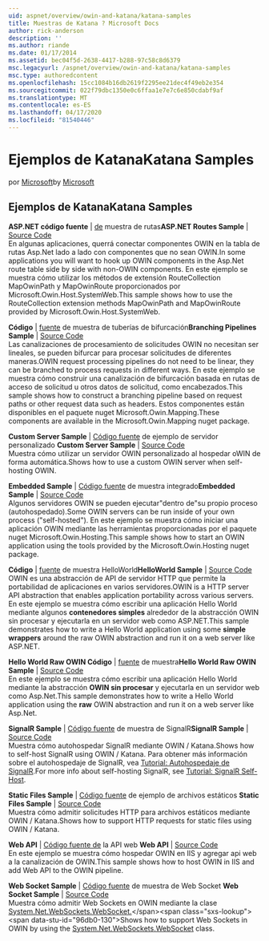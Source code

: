 ```yaml
---
uid: aspnet/overview/owin-and-katana/katana-samples
title: Muestras de Katana ? Microsoft Docs
author: rick-anderson
description: ''
ms.author: riande
ms.date: 01/17/2014
ms.assetid: bec04f5d-2638-4417-b288-97c58c8d6379
msc.legacyurl: /aspnet/overview/owin-and-katana/katana-samples
msc.type: authoredcontent
ms.openlocfilehash: 15cc1084b16db2619f2295ee21dec4f49eb2e354
ms.sourcegitcommit: 022f79dbc1350e0c6ffaa1e7e7c6e850cdabf9af
ms.translationtype: MT
ms.contentlocale: es-ES
ms.lasthandoff: 04/17/2020
ms.locfileid: "81540446"
---
```

# <a name="katana-samples"></a><span data-ttu-id="96db0-102">Ejemplos de Katana</span><span class="sxs-lookup"><span data-stu-id="96db0-102">Katana Samples</span></span>

<span data-ttu-id="96db0-103">por [Microsoft](https://github.com/microsoft)</span><span class="sxs-lookup"><span data-stu-id="96db0-103">by [Microsoft](https://github.com/microsoft)</span></span>

## <a name="katana-samples"></a><span data-ttu-id="96db0-104">Ejemplos de Katana</span><span class="sxs-lookup"><span data-stu-id="96db0-104">Katana Samples</span></span>

<span data-ttu-id="96db0-105">**ASP.NET código fuente** | [de](https://github.com/aspnet/samples/tree/master/samples/aspnet/Katana/AspNetRoutes) muestra de rutas</span><span class="sxs-lookup"><span data-stu-id="96db0-105">**ASP.NET Routes Sample** | [Source Code](https://github.com/aspnet/samples/tree/master/samples/aspnet/Katana/AspNetRoutes)</span></span>  
<span data-ttu-id="96db0-106">En algunas aplicaciones, querrá conectar componentes OWIN en la tabla de rutas Asp.Net lado a lado con componentes que no sean OWIN.</span><span class="sxs-lookup"><span data-stu-id="96db0-106">In some applications you will want to hook up OWIN components in the Asp.Net route table side by side with non-OWIN components.</span></span> <span data-ttu-id="96db0-107">En este ejemplo se muestra cómo utilizar los métodos de extensión RouteCollection MapOwinPath y MapOwinRoute proporcionados por Microsoft.Owin.Host.SystemWeb.</span><span class="sxs-lookup"><span data-stu-id="96db0-107">This sample shows how to use the RouteCollection extension methods MapOwinPath and MapOwinRoute provided by Microsoft.Owin.Host.SystemWeb.</span></span>

<span data-ttu-id="96db0-108">**Código** | [fuente](https://github.com/aspnet/samples/tree/master/samples/aspnet/Katana/BranchingPipelines) de muestra de tuberías de bifurcación</span><span class="sxs-lookup"><span data-stu-id="96db0-108">**Branching Pipelines Sample** | [Source Code](https://github.com/aspnet/samples/tree/master/samples/aspnet/Katana/BranchingPipelines)</span></span>  
<span data-ttu-id="96db0-109">Las canalizaciones de procesamiento de solicitudes OWIN no necesitan ser lineales, se pueden bifurcar para procesar solicitudes de diferentes maneras.</span><span class="sxs-lookup"><span data-stu-id="96db0-109">OWIN request processing pipelines do not need to be linear, they can be branched to process requests in different ways.</span></span> <span data-ttu-id="96db0-110">En este ejemplo se muestra cómo construir una canalización de bifurcación basada en rutas de acceso de solicitud u otros datos de solicitud, como encabezados.</span><span class="sxs-lookup"><span data-stu-id="96db0-110">This sample shows how to construct a branching pipeline based on request paths or other request data such as headers.</span></span> <span data-ttu-id="96db0-111">Estos componentes están disponibles en el paquete nuget Microsoft.Owin.Mapping.</span><span class="sxs-lookup"><span data-stu-id="96db0-111">These components are available in the Microsoft.Owin.Mapping nuget package.</span></span>

<span data-ttu-id="96db0-112">**Custom Server Sample** | [Código fuente](https://github.com/aspnet/samples/tree/master/samples/aspnet/Katana/CustomServer) de ejemplo de servidor personalizado </span><span class="sxs-lookup"><span data-stu-id="96db0-112">**Custom Server Sample** | [Source Code](https://github.com/aspnet/samples/tree/master/samples/aspnet/Katana/CustomServer) </span></span>  
<span data-ttu-id="96db0-113">Muestra cómo utilizar un servidor OWIN personalizado al hospedar oWIN de forma automática.</span><span class="sxs-lookup"><span data-stu-id="96db0-113">Shows how to use a custom OWIN server when self-hosting OWIN.</span></span>

<span data-ttu-id="96db0-114">**Embedded Sample** | [Código fuente](https://github.com/aspnet/samples/tree/master/samples/aspnet/Katana/Embedded) de muestra integrado</span><span class="sxs-lookup"><span data-stu-id="96db0-114">**Embedded Sample** | [Source Code](https://github.com/aspnet/samples/tree/master/samples/aspnet/Katana/Embedded)</span></span>  
<span data-ttu-id="96db0-115">Algunos servidores OWIN se pueden ejecutar&quot;dentro de&quot;su propio proceso (autohospedado).</span><span class="sxs-lookup"><span data-stu-id="96db0-115">Some OWIN servers can be run inside of your own process (&quot;self-hosted&quot;).</span></span> <span data-ttu-id="96db0-116">En este ejemplo se muestra cómo iniciar una aplicación OWIN mediante las herramientas proporcionadas por el paquete nuget Microsoft.Owin.Hosting.</span><span class="sxs-lookup"><span data-stu-id="96db0-116">This sample shows how to start an OWIN application using the tools provided by the Microsoft.Owin.Hosting nuget package.</span></span>

<span data-ttu-id="96db0-117">**Código** | [fuente](https://github.com/aspnet/samples/tree/master/samples/aspnet/Katana/HelloWorld) de muestra HelloWorld</span><span class="sxs-lookup"><span data-stu-id="96db0-117">**HelloWorld Sample** | [Source Code](https://github.com/aspnet/samples/tree/master/samples/aspnet/Katana/HelloWorld)</span></span>  
<span data-ttu-id="96db0-118">OWIN es una abstracción de API de servidor HTTP que permite la portabilidad de aplicaciones en varios servidores.</span><span class="sxs-lookup"><span data-stu-id="96db0-118">OWIN is a HTTP server API abstraction that enables application portability across various servers.</span></span> <span data-ttu-id="96db0-119">En este ejemplo se muestra cómo escribir una aplicación Hello World mediante algunos **contenedores simples** alrededor de la abstracción OWIN sin procesar y ejecutarla en un servidor web como ASP.NET.</span><span class="sxs-lookup"><span data-stu-id="96db0-119">This sample demonstrates how to write a Hello World application using some **simple wrappers** around the raw OWIN abstraction and run it on a web server like ASP.NET.</span></span>

<span data-ttu-id="96db0-120">**Hello World Raw OWIN Código** | [fuente](https://github.com/aspnet/samples/tree/master/samples/aspnet/Katana/HelloWorldRawOwin) de muestra</span><span class="sxs-lookup"><span data-stu-id="96db0-120">**Hello World Raw OWIN Sample** | [Source Code](https://github.com/aspnet/samples/tree/master/samples/aspnet/Katana/HelloWorldRawOwin)</span></span>  
<span data-ttu-id="96db0-121">En este ejemplo se muestra cómo escribir una aplicación Hello World mediante la abstracción **OWIN sin procesar** y ejecutarla en un servidor web como Asp.Net.</span><span class="sxs-lookup"><span data-stu-id="96db0-121">This sample demonstrates how to write a Hello World application using the **raw** OWIN abstraction and run it on a web server like Asp.Net.</span></span>

<span data-ttu-id="96db0-122">**SignalR Sample** | [Código fuente](https://github.com/aspnet/samples/tree/master/samples/aspnet/Katana/SignalR) de muestra de SignalR</span><span class="sxs-lookup"><span data-stu-id="96db0-122">**SignalR Sample** | [Source Code](https://github.com/aspnet/samples/tree/master/samples/aspnet/Katana/SignalR)</span></span>  
<span data-ttu-id="96db0-123">Muestra cómo autohospedar SignalR mediante OWIN / Katana.</span><span class="sxs-lookup"><span data-stu-id="96db0-123">Shows how to self-host SignalR using OWIN / Katana.</span></span> <span data-ttu-id="96db0-124">Para obtener más información sobre el autohospedaje de SignalR, vea [Tutorial: Autohospedaje de SignalR](../../../signalr/overview/deployment/tutorial-signalr-self-host.md).</span><span class="sxs-lookup"><span data-stu-id="96db0-124">For more info about self-hosting SignalR, see [Tutorial: SignalR Self-Host](../../../signalr/overview/deployment/tutorial-signalr-self-host.md).</span></span>

<span data-ttu-id="96db0-125">**Static Files Sample** | [Código fuente](https://github.com/aspnet/samples/tree/master/samples/aspnet/Katana/StaticFilesSample) de ejemplo de archivos estáticos </span><span class="sxs-lookup"><span data-stu-id="96db0-125">**Static Files Sample** | [Source Code](https://github.com/aspnet/samples/tree/master/samples/aspnet/Katana/StaticFilesSample) </span></span>  
<span data-ttu-id="96db0-126">Muestra cómo admitir solicitudes HTTP para archivos estáticos mediante OWIN / Katana.</span><span class="sxs-lookup"><span data-stu-id="96db0-126">Shows how to support HTTP requests for static files using OWIN / Katana.</span></span>

<span data-ttu-id="96db0-127">**Web API** | [Código fuente de](https://github.com/aspnet/samples/tree/master/samples/aspnet/Katana/WebApi) la API web </span><span class="sxs-lookup"><span data-stu-id="96db0-127">**Web API** | [Source Code](https://github.com/aspnet/samples/tree/master/samples/aspnet/Katana/WebApi) </span></span>  
<span data-ttu-id="96db0-128">En este ejemplo se muestra cómo hospedar OWIN en IIS y agregar api web a la canalización de OWIN.</span><span class="sxs-lookup"><span data-stu-id="96db0-128">This sample shows how to host OWIN in IIS and add Web API to the OWIN pipeline.</span></span>

<span data-ttu-id="96db0-129">**Web Socket Sample** | [Código fuente](https://github.com/aspnet/samples/tree/master/samples/aspnet/Katana/WebSocketSample) de muestra de Web Socket </span><span class="sxs-lookup"><span data-stu-id="96db0-129">**Web Socket Sample** | [Source Code](https://github.com/aspnet/samples/tree/master/samples/aspnet/Katana/WebSocketSample) </span></span>  
<span data-ttu-id="96db0-130">Muestra cómo admitir Web Sockets en OWIN mediante la clase [System.Net.WebSockets.WebSocket.](https://msdn.microsoft.com/library/system.net.websockets.websocket(v=vs.110).aspx)</span><span class="sxs-lookup"><span data-stu-id="96db0-130">Shows how to support Web Sockets in OWIN by using the [System.Net.WebSockets.WebSocket](https://msdn.microsoft.com/library/system.net.websockets.websocket(v=vs.110).aspx) class.</span></span>
